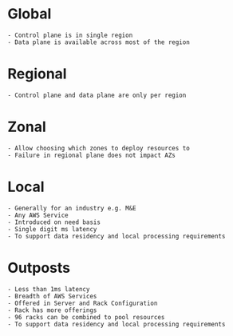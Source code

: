 # Global
    - Control plane is in single region
    - Data plane is available across most of the region
# Regional
    - Control plane and data plane are only per region
# Zonal
    - Allow choosing which zones to deploy resources to
    - Failure in regional plane does not impact AZs
# Local 
    - Generally for an industry e.g. M&E
    - Any AWS Service
    - Introduced on need basis
    - Single digit ms latency
    - To support data residency and local processing requirements
# Outposts
    - Less than 1ms latency
    - Breadth of AWS Services
    - Offered in Server and Rack Configuration
    - Rack has more offerings
    - 96 racks can be combined to pool resources
    - To support data residency and local processing requirements
